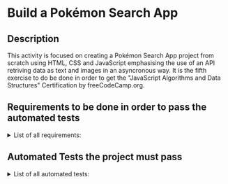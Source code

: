 # Build a Pokémon Search App

## Description
This activity is focused on creating a Pokémon Search App project from scratch using HTML, CSS and JavaScript emphasising the use of an API retriving data as text and images in an asyncronous way. It is the fifth exercise to do be done in order to get the "JavaScript Algorithms and Data Structures" Certification by freeCodeCamp.org. 

## Requirements to be done in order to pass the automated tests
<details>
  <summary>List of all requirements: </summary>
  <br>

  1. You should have an `input` element with an `id` of `"search-input"`.
  1. You should have a `button` element with an `id` of `"search-button"`.
  1. You should have an element with an `id` of `"pokemon-name"`.
  1. You should have an element with an `id` of `"pokemon-id"`.
  1. You should have an element with an `id` of `"weight"`.
  1. You should have an element with an `id` of `"height"`.
  1. You should have an element with an `id` of `"types"`.
  1. You should have an element with an `id` of `"hp"`.
  1. You should have an element with an `id` of `"attack"`.
  1. You should have an element with an `id` of `"defense"`.
  1. You should have an element with an `id` of `"special-attack"`.
  1. You should have an element with an `id` of `"special-defense"`.
  1. You should have an element with an `id` of `"speed"`.
  1. When the `#search-input` element contains the value `Red` and the `#search-button` element is clicked, an alert should appear with the text `"Pokémon not found"`.
  1. When the `#search-input` element contains the value `Pikachu` and the `#search-button` element is clicked, the values in the `#pokemon-name`, `#pokemon-id`, `#weight`, `#height`, `#hp`, `#attack`, `#defense`, `#special-attack`, `#special-defense`, and `#speed` elements should be `PIKACHU`, `#25` or `25`, `Weight: 60` or `60`, `Height: 4` or `4`, `35`, `55`, `40`, `50`, `50`, and `90`, respectively.
  1. When the `#search-input` element contains the value `Pikachu` and the `#search-button` element is clicked, you should add an `img` element with the `id` of `"sprite"` and the `src` set to the Pokémon's `front_default` sprite to the page.
  1. When the `#search-input` element contains the value `Pikachu` and the `#search-button` element is clicked, the `#types` element should contain a single inner element with the value `ELECTRIC`. The `#types` element content should be cleared between searches.
  1. When the `#search-input` element contains the value `94` and the `#search-button` element is clicked, the values in the `#pokemon-name`, `#pokemon-id`, `#weight`, `#height`, `#hp`, `#attack`, `#defense`, `#special-attack`, `#special-defense`, and `#speed`elements should be `GENGAR`, `#94` or `94`, `Weight: 405` or `405`, `Height: 15` or `15`, `60`, `65`, `60`, `130`, `75`, and `110`, respectively.
  1. When the `#search-input` element contains the value `94` and the `#search-button` element is clicked, you should add an `img` element with the `id` of `sprite` and the `src` set to the Pokémon's `front_default` sprite to the page.
  1. When the `#search-input` element contains the value `94` and the `#search-button` element is clicked, the `#types` element should contain two inner elements with the text values `GHOST` and `POISON`, respectively. The `#types` element content should be cleared between searches.
</details>


## Automated Tests the project must pass
<details>
  <summary>List of all automated tests: </summary>
  <br>

  - You should have an `input` element with an `id` of `"search-input"` and is required.
  - You should have a `button` element with an `id` of `"search-button"`.
  - You should have an element with an `id` of `"pokemon-name"`.
  - You should have an element with an `id` of `"pokemon-id"`.
  - You should have an element with an `id` of `"weight"`.
  - You should have an element with an `id` of `"height"`.
  - You should have an element with an `id` of `"types"`.
  - You should have an element with an `id` of `"hp"`.
  - You should have an element with an `id` of `"attack"`.
  - You should have an element with an `id` of `"defense"`.
  - You should have an element with an `id` of `"special-attack"`.
  - You should have an element with an `id` of `"special-defense"`.
  - You should have an element with an `id` of `"speed"`.
  - When the `#search-input` element contains the value `Red` and the `#search-button` element is clicked, an alert should appear with the text `"Pokémon not found"`.
  - When the `#search-input` element contains the value `Pikachu` and the `#search-button` element is clicked, the values in the `#pokemon-name`, `#pokemon-id`, `#weight`, `#height`, `#hp`, `#attack`, `#defense`, `#special-attack`, `#special-defense`, and `#speed` elements should be `PIKACHU`, `#25` or 25, `Weight: 60` or `60`, `Height: 4` or `4`, `35`, `55`, `40`, `50`, `50`, and `90`, respectively.
  - When the `#search-input` element contains the value `Pikachu` and the `#search-button` element is clicked, you should add an `img` element with the id of `"sprite"` and the `src` set to the Pokémon's `front_default` sprite to the page.
  - When the `#search-input` element contains the value `Pikachu` and the `#search-button` element is clicked, the `#types` element should contain a single inner element with the value `ELECTRIC`. Make sure the `#types` element content is cleared between searches.
  - When the `#search-input` element contains the value `94` and the `#search-button` element is clicked, the values in the `#pokemon-name`, `#pokemon-id`, `#weight`, `#height`, `#hp`, `#attack`, `#defense`, `#special-attack`, `#special-defense`, and `#speed` elements should be `GENGAR`, `#94` or `94`, `Weight: 405` or `405`, `Height: 15` or `15`, `60`, `65`, `60`, `130`, `75`, and `110`, respectively.
  - When the `#search-input` element contains the value `94` and the `#search-button` element is clicked, you should add an `img` element with the id of `"sprite"` and the `src` set to the Pokémon's `front_default` sprite to the page.
  - When the `#search-input` element contains the value `94` and the `#search-button` element is clicked, the `#types` element should contain two inner elements with the text values `GHOST` and `POISON`, respectively. Make sure the `#types` element content is cleared between searches.
  - When the `#search-input` element contains an invalid Pokemon name and the `#search-button` element is clicked, an alert should appear with the text `"Pokémon not found"`.
  - When the `#search-input` element contains a valid Pokemon id and the `#search-button` element is clicked, the UI should be filled with the correct data.

</details>